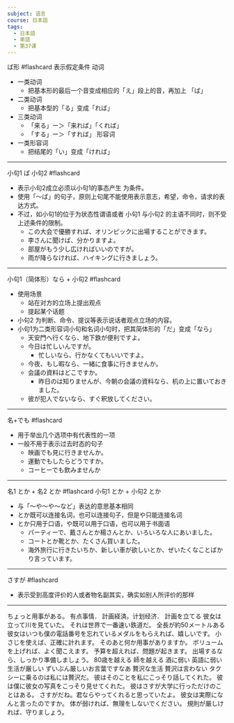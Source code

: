 ```yaml
---
subject: 语言
course: 日本語
tags:
  - 日本語
  - 単語
  - 第37课
---
```

ば形 #flashcard 
表示假定条件
动词
- 一类动词
	- 把基本形的最后一个音变成相应的「え」段上的音，再加上 「ば」
- 二类动词
	- 把基本型的「る」变成「れば」
- 三类动词
	- 「来る」ー＞「来れば」「くれば」
	- 「する」ー＞「すれば」
形容词
- 一类形容词
	- 把结尾的「い」变成「ければ」
<!--ID: 1739805133156-->


---

小句1 ば 小句2 #flashcard 
- 表示小句2成立必须以小句1的事态产生 为条件。
- 使用「～ば」的句子，原则上句尾不能使用表示意志，希望，命令，请求的表达方式。
- 不过，如小句1的位于为状态性谓语或者 小句1  与小句2 的主语不同时，则不受上述条件的限制。
	- この大会で優勝すれば、オリンピックに出場することができます。
	- 李さんに聞けば、分かりますよ。
	- 部屋がもう少し広ければいいのですが。
	- 雨が降らなければ、ハイキングに行きましょう。
<!--ID: 1739805133174-->


---

小句1（简体形）なら + 小句2 #flashcard 
- 使用场景
	- 站在对方的立场上提出观点
	- 提起某个话题
- 小句2 为判断、命令、提议等表示说话者观点立场的内容。
- 小句1为二类形容词小句和名词小句时，把其简体形的「だ」变成「なら」
	- 天安門へ行くなら、地下鉄が便利ですよ。
	- 今日は忙しいんですが。
		- 忙しいなら、行かなくてもいいですよ。
	- 今夜、もし暇なら、一緒に食事に行きませんか。
	- 会議の資料はどこですか。
		- 昨日のは知りませんが、今朝の会議の資料なら、机の上に置いておきました。
	- 彼が犯人でないなら、すぐ釈放してください。
<!--ID: 1739805133182-->


---

名+でも #flashcard 
- 用于举出几个选项中有代表性的一项
- 一般不用于表示过去时态的句子
	- 映画でも見に行きませんか。
	- 運動でもしたらどうですか。
	- コーヒーでも飲みませんか
<!--ID: 1739805133190-->


---


名1 とか + 名2 とか #flashcard 
小句1 とか + 小句2 とか
- 与「～や～や～など」表达的意思基本相同
- とか既可以连接名词，也可以连接句子，但是や只能连接名词
- とか只用于口语，や既可以用于口语，也可以用于书面语
	- パーティーで、戴さんとか楊さんとか、いろいろな人にあいました。
	- コートとか靴とか、たくさん買いました。
	- 海外旅行に行きたいちか、新しい車が欲しいとか、ぜいたくなことばかり言っています。
<!--ID: 1739805133198-->


---

さすが #flashcard 
- 表示受到高度评价的人或者物名副其实，确实如别人所评价的那样
<!--ID: 1739805133206-->


---

ちょっと用事がある。 有点事情．
計画経済。计划经济．
計画を立てる
彼女は立って川を見ていた。
それは世界で一番速い鉄道だ。
全長が約50メートルある
彼女はいつも僕の電話番号を忘れているメダルをもらえれば、嬉しいです。
小さじを使えば、正確に計れます。
そのあと何か用事がありますか。
ボリュームを上げれば、よく聞こえます。
予算を超えれば、問題が起きます。
出場するなら、しっかり準備しましょう。
80歳を越える
師を越える
酒に弱い
英語に弱い
生活が厳しい
ずいぶん厳しいお言葉ですなあ
贅沢な生活
贅沢は言わない
タクシーに乗るのは私には贅沢だ。
彼はそのことを私にこっそり話してくれた。
彼は僕に彼女の写真をこっそり見せてくれた。
彼はさすが大学に行っただけのことはある。
さすがだね。君ならやってくれると思っていたよ。
彼女は実際になんと言ったのですか。
体が弱ければ、無理をしないでください。
規則が厳しければ、守りましょう。





